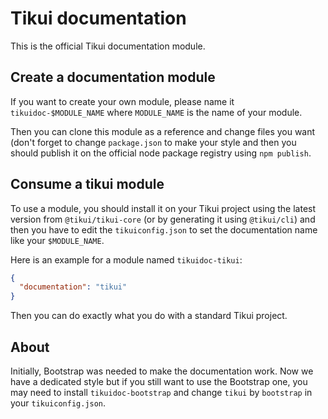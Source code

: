 # Tikui documentation

This is the official Tikui documentation module.

## Create a documentation module

If you want to create your own module, please name it `tikuidoc-$MODULE_NAME` where `MODULE_NAME` is the name of your module.

Then you can clone this module as a reference and change files you want (don't forget to change `package.json` to make your style and then you should publish it on the official node package registry using `npm publish`.

## Consume a tikui module

To use a module, you should install it on your Tikui project using the latest version from `@tikui/tikui-core` (or by generating it using `@tikui/cli`) and then you have to edit the `tikuiconfig.json` to set the documentation name like your `$MODULE_NAME`.

Here is an example for a module named `tikuidoc-tikui`:

```json
{
  "documentation": "tikui"
}
```

Then you can do exactly what you do with a standard Tikui project.

## About

Initially, Bootstrap was needed to make the documentation work. Now we have a dedicated style but if you still want to use the Bootstrap one, you may need to install `tikuidoc-bootstrap` and change `tikui` by `bootstrap` in your `tikuiconfig.json`.
